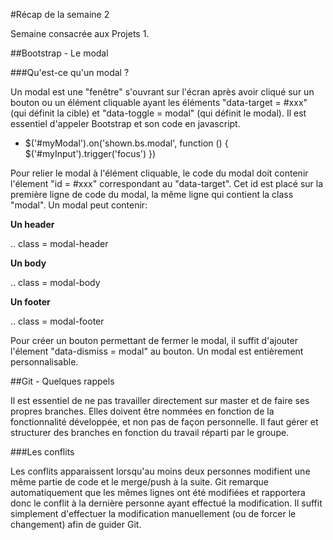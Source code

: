 #Récap de la semaine 2

Semaine consacrée aux Projets 1.

##Bootstrap - Le modal

###Qu'est-ce qu'un modal ?

Un modal est une "fenêtre" s'ouvrant sur l'écran après avoir cliqué sur un bouton ou un élément cliquable ayant les éléments "data-target = #xxx" (qui définit la cible) et "data-toggle = modal" (qui définit le modal). Il est essentiel d'appeler Bootstrap et son code en javascript.

- $('#myModal').on('shown.bs.modal', function () {
  $('#myInput').trigger('focus')
})

Pour relier le modal à l'élément cliquable, le code du modal doit contenir l'élement "id = #xxx" correspondant au "data-target". Cet id est placé sur la première ligne de code du modal, la même ligne qui contient la class "modal". Un modal peut contenir:

**Un header**

.. class = modal-header

**Un body**

.. class = modal-body

**Un footer**

.. class = modal-footer

Pour créer un bouton permettant de fermer le modal, il suffit d'ajouter l'élement "data-dismiss = modal" au bouton. Un modal est entièrement personnalisable.

##Git - Quelques rappels

Il est essentiel de ne pas travailler directement sur master et de faire ses propres branches. Elles doivent être nommées en fonction de la fonctionnalité développée, et non pas de façon personnelle. Il faut gérer et structurer des branches en fonction du travail réparti par le groupe.

###Les conflits

Les conflits apparaissent lorsqu'au moins deux personnes modifient une même partie de code et le merge/push à la suite. Git remarque automatiquement que les mêmes lignes ont été modifiées et rapportera donc le conflit à la dernière personne ayant effectué la modification. Il suffit simplement d'effectuer la modification manuellement (ou de forcer le changement) afin de guider Git.
